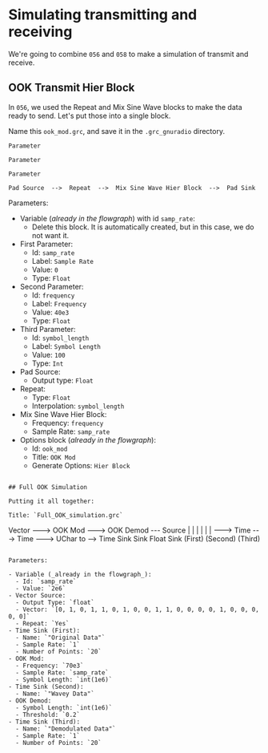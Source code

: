# Simulating transmitting and receiving

We're going to combine `056` and `058` to make a simulation of transmit and receive.

## OOK Transmit Hier Block

In `056`, we used the Repeat and Mix Sine Wave blocks to make the data ready to send. Let's put those into a single block.

Name this `ook_mod.grc`, and save it in the `.grc_gnuradio` directory.

```
Parameter

Parameter

Parameter

Pad Source  -->  Repeat  -->  Mix Sine Wave Hier Block  -->  Pad Sink
```

Parameters:

- Variable (_already in the flowgraph_) with id `samp_rate`:
  - Delete this block. It is automatically created, but in this case, we do not want it.
- First Parameter:
  - Id: `samp_rate`
  - Label: `Sample Rate`
  - Value: `0`
  - Type: `Float`
- Second Parameter:
  - Id: `frequency`
  - Label: `Frequency`
  - Value: `40e3`
  - Type: `Float`
- Third Parameter:
  - Id: `symbol_length`
  - Label: `Symbol Length`
  - Value: `100`
  - Type: `Int`
- Pad Source:
  - Output type: `Float`
- Repeat:
  - Type: `Float`
  - Interpolation: `symbol_length`
- Mix Sine Wave Hier Block:
  - Frequency: `frequency`
  - Sample Rate: `samp_rate`
- Options block (_already in the flowgraph_):
  - Id: `ook_mod`
  - Title: `OOK Mod`
  - Generate Options: `Hier Block`


```

## Full OOK Simulation

Putting it all together:

Title: `Full_OOK_simulation.grc`

```
Vector  --->  OOK Mod    --->  OOK Demod  --- 
Source   |                |                 |
         |                |                 |
         ---> Time        --->  Time        --->  UChar to  -->  Time
              Sink              Sink              Float          Sink
              (First)           (Second)                         (Third)
```

Parameters:

- Variable (_already in the flowgraph_):
  - Id: `samp_rate`
  - Value: `2e6`
- Vector Source:
  - Output Type: `float`
  - Vector: `[0, 1, 0, 1, 1, 0, 1, 0, 0, 1, 1, 0, 0, 0, 0, 1, 0, 0, 0, 0, 0]`
  - Repeat: `Yes`
- Time Sink (First):
  - Name: `"Original Data"`
  - Sample Rate: `1`
  - Number of Points: `20`
- OOK Mod:
  - Frequency: `70e3`
  - Sample Rate: `samp_rate`
  - Symbol Length: `int(1e6)`
- Time Sink (Second):
  - Name: `"Wavey Data"`
- OOK Demod:
  - Symbol Length: `int(1e6)`
  - Threshold: `0.2`
- Time Sink (Third):
  - Name: `"Demodulated Data"`
  - Sample Rate: `1`
  - Number of Points: `20`
